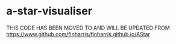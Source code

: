 # a-star-visualiser

THIS CODE HAS BEEN MOVED TO AND WILL BE UPDATED FROM https://www.github.com/finharris/finharris.github.io/AStar
